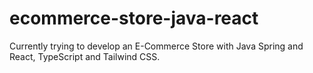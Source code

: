 # ecommerce-store-java-react
 
Currently trying to develop an E-Commerce Store with Java Spring and React, TypeScript and Tailwind CSS.
